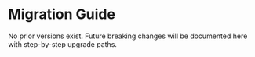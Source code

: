 # Migration Guide

No prior versions exist. Future breaking changes will be documented here with step-by-step upgrade paths.
